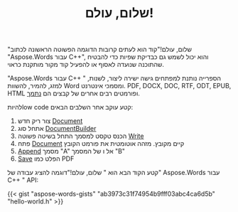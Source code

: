 ﻿---
title: שלום, עולם!
second_title: דוגמה פשוטה כיצד להשתמש Aspose.Words עבור C++
articleTitle: שלום, עולם!
linktitle: שלום עולם
description: "צור, ערוך ושמור את המסמך הראשון שלך בכל פורמט נתמך באמצעות Aspose.Words ל C++ לחוות את הפשטות והעוצמה שלו ב C++."
type: docs
weight: 15
url: /he/cpp/hello-world/
timestamp: 2024-01-27-14-07-04
---

"שלום, עולם!"קוד הוא לעתים קרובות הדוגמה הפשוטה הראשונה לכתוב "Aspose.Words עבור C++", והוא יכול לשמש גם כבדיקת שפיות כדי להבטיח שהתוכנה שנועדה לאסוף או להפעיל קוד מקור מותקנת כראוי.

"Aspose.Words עבור C++ " הספרייה נותנת למפתחים גישה ישירה ליצור, לשנות, למזג, להמיר, להשוות Word ומסמכי אינטרנט. PDF, DOCX, DOC, RTF, ODT, EPUB, HTML ופורמטים רבים אחרים של קבצים הם [נתמך](/words/cpp/supported-document-formats/).

להיותlow code קטע עוקב אחר השלבים הבאים:

1. צור ריק חדש [Document](https://reference.aspose.com/words/cpp/aspose.words/document/)
1. אתחל סוג [DocumentBuilder](https://reference.aspose.com/words/cpp/aspose.words/documentbuilder/)
1. הכנס טקסט למסמך התחל בשיטה פשוטה [Write](https://reference.aspose.com/words/cpp/aspose.words/documentbuilder/write/)
1. פתח [Document](https://reference.aspose.com/words/cpp/aspose.words/document/document/) קיים מקובץ. מזהה אוטומטית את פורמט הקובץ
1. [Append](https://reference.aspose.com/words/cpp/aspose.words/document/appenddocument/) מסמך "A" אל ו של המסמך "B"
1. [Save](https://reference.aspose.com/words/cpp/aspose.words/document/save/) הפלט כמו PDF

קטע הקוד הבא הוא " שלום, עולם!"דוגמה להציג עבודה של" Aspose.Words עבור C++ " API:

{{< gist "aspose-words-gists" "ab3973c31f74954b9fff03abc4ca6d5b" "hello-world.h" >}}
